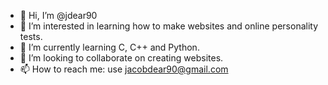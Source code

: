 - 👋 Hi, I’m @jdear90
- 👀 I’m interested in learning how to make websites and online personality tests.
- 🌱 I’m currently learning C, C++ and Python.
- 💞️ I’m looking to collaborate on creating websites.
- 📫 How to reach me: use jacobdear90@gmail.com

<!---
jdear90/jdear90 is a ✨ special ✨ repository because its `README.md` (this file) appears on your GitHub profile.
You can click the Preview link to take a look at your changes.
--->
